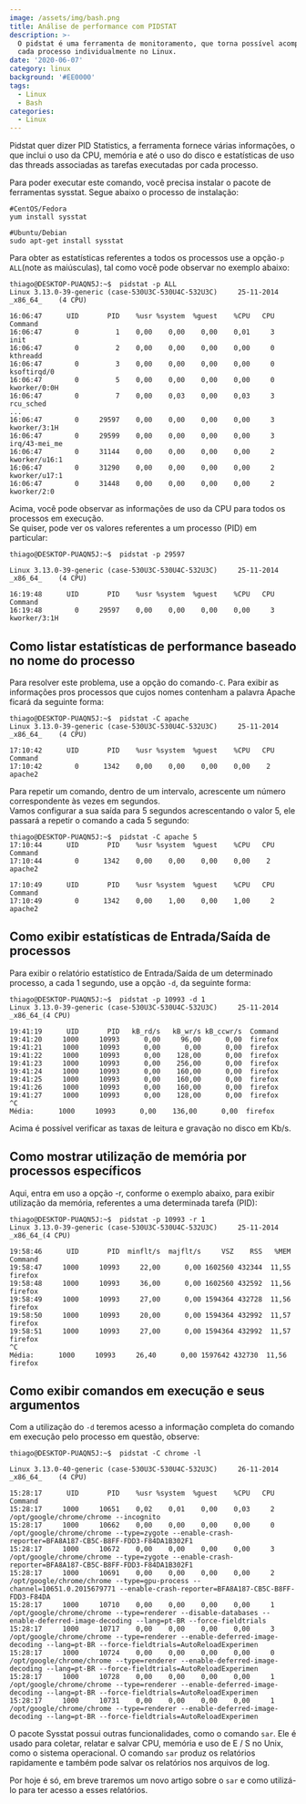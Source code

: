 ```yaml
---
image: /assets/img/bash.png
title: Análise de performance com PIDSTAT
description: >-
  O pidstat é uma ferramenta de monitoramento, que torna possível acompanhar
  cada processo individualmente no Linux. 
date: '2020-06-07'
category: linux
background: '#EE0000'
tags:
  - Linux
  - Bash
categories:
  - Linux
---
```

Pidstat quer dizer PID Statistics, a ferramenta fornece várias informações, o que inclui o uso da CPU, memória e até o uso do disco e estatísticas de uso das threads associadas as tarefas executadas por cada processo.

Para poder executar este comando, você precisa instalar o pacote de ferramentas sysstat. Segue abaixo o processo de instalação:

```
#CentOS/Fedora
yum install sysstat

#Ubuntu/Debian
sudo apt-get install sysstat

```



Para obter as estatísticas referentes a todos os processos use a opção`-p ALL`(note as maiúsculas), tal como você pode observar no exemplo abaixo:

```
thiago@DESKTOP-PUAQN5J:~$  pidstat -p ALL
Linux 3.13.0-39-generic (case-530U3C-530U4C-532U3C)     25-11-2014  _x86_64_    (4 CPU)
 
16:06:47      UID       PID    %usr %system  %guest    %CPU   CPU  Command
16:06:47        0         1    0,00    0,00    0,00    0,01     3  init
16:06:47        0         2    0,00    0,00    0,00    0,00     0  kthreadd
16:06:47        0         3    0,00    0,00    0,00    0,00     0  ksoftirqd/0
16:06:47        0         5    0,00    0,00    0,00    0,00     0  kworker/0:0H
16:06:47        0         7    0,00    0,03    0,00    0,03     3  rcu_sched
...
16:06:47        0     29597    0,00    0,00    0,00    0,00     3  kworker/3:1H
16:06:47        0     29599    0,00    0,00    0,00    0,00     3  irq/43-mei_me
16:06:47        0     31144    0,00    0,00    0,00    0,00     2  kworker/u16:1
16:06:47        0     31290    0,00    0,00    0,00    0,00     2  kworker/u17:1
16:06:47        0     31448    0,00    0,00    0,00    0,00     2  kworker/2:0

```

Acima, você pode observar as informações de uso da CPU para todos os processos em execução.\
Se quiser, pode ver os valores referentes a um processo (PID) em particular:

```
thiago@DESKTOP-PUAQN5J:~$  pidstat -p 29597

Linux 3.13.0-39-generic (case-530U3C-530U4C-532U3C)     25-11-2014  _x86_64_    (4 CPU)
 
16:19:48      UID       PID    %usr %system  %guest    %CPU   CPU  Command
16:19:48        0     29597    0,00    0,00    0,00    0,00     3  kworker/3:1H

```



## Como listar estatísticas de performance baseado no nome do processo

Para resolver este problema, use a opção do comando`-C`. Para exibir as informações pros processos que cujos nomes contenham a palavra Apache ficará da seguinte forma:

```
thiago@DESKTOP-PUAQN5J:~$  pidstat -C apache
Linux 3.13.0-39-generic (case-530U3C-530U4C-532U3C)     25-11-2014  _x86_64_    (4 CPU)
 
17:10:42      UID       PID    %usr %system  %guest    %CPU   CPU  Command
17:10:42        0      1342    0,00    0,00    0,00    0,00    2   apache2
```

Para repetir um comando, dentro de um intervalo, acrescente um número correspondente às vezes em segundos.\
Vamos configurar a sua saída para 5 segundos acrescentando o valor 5, ele passará a repetir o comando a cada 5 segundo:

```
thiago@DESKTOP-PUAQN5J:~$  pidstat -C apache 5
17:10:44      UID       PID    %usr %system  %guest    %CPU   CPU  Command
17:10:44        0      1342    0,00    0,00    0,00    0,00    2   apache2

17:10:49      UID       PID    %usr %system  %guest    %CPU   CPU  Command
17:10:49        0      1342    0,00    1,00    0,00    1,00     2  apache2
```



## Como exibir estatísticas de Entrada/Saída de processos

Para exibir o relatório estatístico de Entrada/Saída de um determinado processo, a cada 1 segundo, use a opção `-d`, da seguinte forma:

```
thiago@DESKTOP-PUAQN5J:~$  pidstat -p 10993 -d 1
Linux 3.13.0-39-generic (case-530U3C-530U4C-532U3C)     25-11-2014  _x86_64_(4 CPU)
 
19:41:19      UID       PID   kB_rd/s   kB_wr/s kB_ccwr/s  Command
19:41:20     1000     10993      0,00     96,00      0,00  firefox
19:41:21     1000     10993      0,00      0,00      0,00  firefox
19:41:22     1000     10993      0,00    128,00      0,00  firefox
19:41:23     1000     10993      0,00    256,00      0,00  firefox
19:41:24     1000     10993      0,00    160,00      0,00  firefox
19:41:25     1000     10993      0,00    160,00      0,00  firefox
19:41:26     1000     10993      0,00    160,00      0,00  firefox
19:41:27     1000     10993      0,00    128,00      0,00  firefox
^C
Média:      1000     10993      0,00    136,00      0,00  firefox

```

Acima é possível verificar as taxas de leitura e gravação no disco em Kb/s.



## Como mostrar utilização de memória por processos específicos

Aqui, entra em uso a opção -r, conforme o exemplo abaixo, para exibir utilização da memória, referentes a uma determinada tarefa (PID):

```
thiago@DESKTOP-PUAQN5J:~$  pidstat -p 10993 -r 1
Linux 3.13.0-39-generic (case-530U3C-530U4C-532U3C)     25-11-2014  _x86_64_(4 CPU)
 
19:58:46      UID       PID  minflt/s  majflt/s     VSZ    RSS   %MEM  Command
19:58:47     1000     10993     22,00      0,00 1602560 432344  11,55  firefox
19:58:48     1000     10993     36,00      0,00 1602560 432592  11,56  firefox
19:58:49     1000     10993     27,00      0,00 1594364 432728  11,56  firefox
19:58:50     1000     10993     20,00      0,00 1594364 432992  11,57  firefox
19:58:51     1000     10993     27,00      0,00 1594364 432992  11,57  firefox
^C
Média:      1000     10993     26,40      0,00 1597642 432730  11,56  firefox

```



## Como exibir comandos em execução e seus argumentos

Com a utilização do `-d` teremos acesso a informação completa do comando em execução pelo processo em questão, observe:

```
thiago@DESKTOP-PUAQN5J:~$  pidstat -C chrome -l
 
Linux 3.13.0-40-generic (case-530U3C-530U4C-532U3C)     26-11-2014  _x86_64_    (4 CPU)
 
15:28:17      UID       PID    %usr %system  %guest    %CPU   CPU  Command
15:28:17     1000     10651    0,02    0,01    0,00    0,03     2  /opt/google/chrome/chrome --incognito 
15:28:17     1000     10662    0,00    0,00    0,00    0,00     0  /opt/google/chrome/chrome --type=zygote --enable-crash-reporter=BFA8A187-CB5C-B8FF-FDD3-F84DA1B302F1 
15:28:17     1000     10672    0,00    0,00    0,00    0,00     3  /opt/google/chrome/chrome --type=zygote --enable-crash-reporter=BFA8A187-CB5C-B8FF-FDD3-F84DA1B302F1 
15:28:17     1000     10691    0,00    0,00    0,00    0,00     2  /opt/google/chrome/chrome --type=gpu-process --channel=10651.0.2015679771 --enable-crash-reporter=BFA8A187-CB5C-B8FF-FDD3-F84DA
15:28:17     1000     10710    0,00    0,00    0,00    0,00     1  /opt/google/chrome/chrome --type=renderer --disable-databases --enable-deferred-image-decoding --lang=pt-BR --force-fieldtrials
15:28:17     1000     10717    0,00    0,00    0,00    0,00     3  /opt/google/chrome/chrome --type=renderer --enable-deferred-image-decoding --lang=pt-BR --force-fieldtrials=AutoReloadExperimen
15:28:17     1000     10724    0,00    0,00    0,00    0,00     0  /opt/google/chrome/chrome --type=renderer --enable-deferred-image-decoding --lang=pt-BR --force-fieldtrials=AutoReloadExperimen
15:28:17     1000     10728    0,00    0,00    0,00    0,00     1  /opt/google/chrome/chrome --type=renderer --enable-deferred-image-decoding --lang=pt-BR --force-fieldtrials=AutoReloadExperimen
15:28:17     1000     10731    0,00    0,00    0,00    0,00     1  /opt/google/chrome/chrome --type=renderer --enable-deferred-image-decoding --lang=pt-BR --force-fieldtrials=AutoReloadExperimen

```



O pacote Sysstat possui outras funcionalidades, como o comando `sar`. Ele é usado para coletar, relatar e salvar CPU, memória e uso de E / S no Unix, como o sistema operacional. O comando `sar` produz os relatórios rapidamente e também pode salvar os relatórios nos arquivos de log. 

Por hoje é só, em breve traremos um novo artigo sobre o `sar` e como utilizá-lo para ter acesso a esses relatórios.
